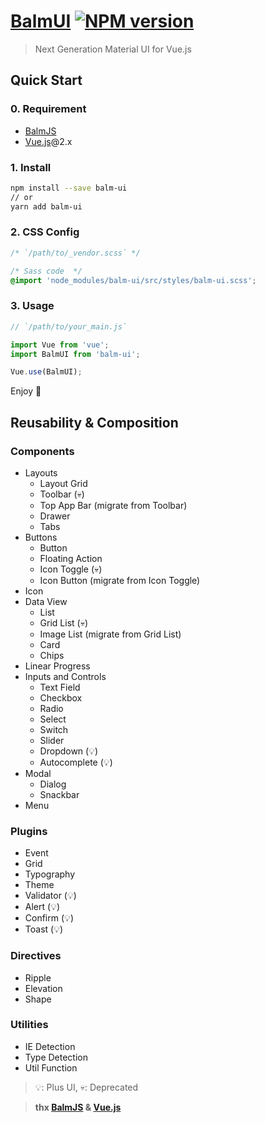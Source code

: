 # [BalmUI](https://material.balmjs.com/) [![NPM version][balm-ui-image]][balm-ui-url]

> Next Generation Material UI for Vue.js

## Quick Start

### 0. Requirement

- [BalmJS](https://balmjs.com/)
- [Vue.js](https://vuejs.org/)@2.x

### 1. Install

```sh
npm install --save balm-ui
// or
yarn add balm-ui
```

### 2. CSS Config

```css
/* `/path/to/_vendor.scss` */

/* Sass code  */
@import 'node_modules/balm-ui/src/styles/balm-ui.scss';
```

### 3. Usage

```js
// `/path/to/your_main.js`

import Vue from 'vue';
import BalmUI from 'balm-ui';

Vue.use(BalmUI);
```

Enjoy 👻

## Reusability & Composition

### Components

- Layouts
  - Layout Grid
  - Toolbar (:skull:)
  - Top App Bar (migrate from Toolbar)
  - Drawer
  - Tabs
- Buttons
  - Button
  - Floating Action
  - Icon Toggle (:skull:)
  - Icon Button (migrate from Icon Toggle)
- Icon
- Data View
  - List
  - Grid List (:skull:)
  - Image List (migrate from Grid List)
  - Card
  - Chips
- Linear Progress
- Inputs and Controls
  - Text Field
  - Checkbox
  - Radio
  - Select
  - Switch
  - Slider
  - Dropdown (:bulb:)
  - Autocomplete (:bulb:)
- Modal
  - Dialog
  - Snackbar
- Menu

### Plugins

- Event
- Grid
- Typography
- Theme
- Validator (:bulb:)
- Alert (:bulb:)
- Confirm (:bulb:)
- Toast (:bulb:)

### Directives

- Ripple
- Elevation
- Shape

### Utilities

- IE Detection
- Type Detection
- Util Function

> :bulb:: Plus UI, :skull:: Deprecated

[balm-ui-image]: https://badge.fury.io/js/balm-ui.svg
[balm-ui-url]: https://npmjs.org/package/balm-ui

> **thx [BalmJS](https://balmjs.com/) & [Vue.js](https://vuejs.org/)**
